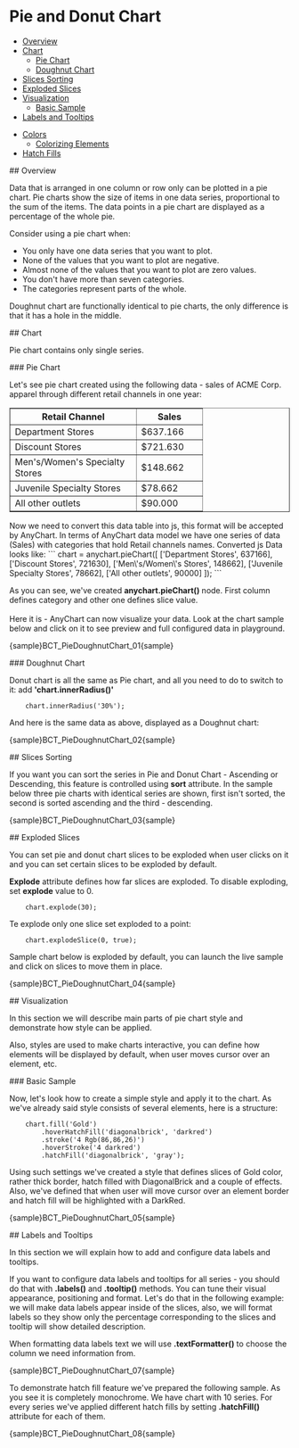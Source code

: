 # Pie and Donut Chart
                                                               
* [Overview](#overview)
* [Chart](#chart)
  * [Pie Chart](#pie_chart)
  * [Doughnut Chart](#doughnut_chart)
* [Slices Sorting](#sorting)
* [Exploded Slices](#exploded)
* [Visualization](#visualization)
  * [Basic Sample](#basic_sample)
* [Labels and Tooltips](#labels_and_tooltips)
<!--  * [Working with labels connectors](#label_connectors)-->
<!--* [Using markers](#using_markers)-->
* [Colors](#colors)
  * [Colorizing Elements](#color_setting)
* [Hatch Fills](#hatches)

<a name="overview"/>
## Overview

Data that is arranged in one column or row only can be plotted in a pie chart. Pie charts show the size of items in one data series, proportional to the sum of the items. The data points in a pie chart are displayed as a percentage of the whole pie.

Consider using a pie chart when:

* You only have one data series that you want to plot.
* None of the values that you want to plot are negative.
* Almost none of the values that you want to plot are zero values.
* You don't have more than seven categories.
* The categories represent parts of the whole.

Doughnut chart are functionally identical to pie charts, the only difference is that it has a hole in the middle.

<a name="chart"/>
## Chart

Pie chart contains only single series.

<a name="pie_chart"/>
### Pie Chart

Let's see pie chart created using the following data - sales of ACME Corp. apparel through different retail channels in one year:

<table width="328" border="1" class="dtTABLE">
<tbody><tr>
<th width="210"><b>Retail Channel</b></th>
<th width="102"><b>Sales</b></th>
</tr>
<tr>
<td>Department Stores</td>
<td>$637.166</td>
</tr>
<tr>
<td>Discount Stores</td>
<td> $721.630</td>
</tr>
<tr>
<td>Men's/Women's Specialty Stores</td>
<td> $148.662</td>
</tr>
<tr>
<td>Juvenile Specialty Stores</td>
<td> $78.662</td>
</tr>
<tr>
<td>All other outlets</td>
<td> $90.000</td>
</tr>
</tbody></table>
Now we need to convert this data table into js, this format will be accepted by AnyChart. In terms of AnyChart data model 
we have one series of data (Sales) with categories that hold Retail channels names. Converted js Data looks like:
```
    chart = anychart.pieChart([
        ['Department Stores', 637166],
        ['Discount Stores', 721630],
        ['Men\'s/Women\'s Stores', 148662],
        ['Juvenile Specialty Stores', 78662],
        ['All other outlets', 90000]
    ]);
```

As you can see, we've created **anychart.pieChart()** node. First column defines category and other one defines slice value.
<br/><br/>
Here it is - AnyChart can now visualize your data. Look at the chart sample below and click on it to see preview and full configured data in playground.

{sample}BCT\_PieDoughnutChart\_01{sample}

<a name="doughnut_chart"/>
### Doughnut Chart

Donut chart is all the same as Pie chart, and all you need to do to switch to it: add **'chart.innerRadius()'**
```
    chart.innerRadius('30%');
```
And here is the same data as above, displayed as a Doughnut chart:

{sample}BCT\_PieDoughnutChart\_02{sample}

<a name="sorting"/>
## Slices Sorting

If you want you can sort the series in Pie and Donut Chart - Ascending or Descending, this feature is controlled using **sort** attribute. In the sample below three pie charts with identical series are shown, first isn't sorted, the second is sorted ascending and the third - descending.

{sample}BCT\_PieDoughnutChart\_03{sample}

<a name="exploded"/>
## Exploded Slices

You can set pie and donut chart slices to be exploded when user clicks on it and you can set certain slices to be exploded by default.

**Explode** attribute defines how far slices are exploded. To disable exploding, set **explode** value to 0.

```
    chart.explode(30);
```

Te explode only one slice set exploded to a point:

```
    chart.explodeSlice(0, true);
```
Sample chart below is exploded by default, you can launch the live sample and click on slices to move them in place.

{sample}BCT\_PieDoughnutChart\_04{sample}

<a name="visualization"/>
## Visualization

In this section we will describe main parts of pie chart style and demonstrate how style can be applied. 

Also, styles are used to make charts interactive, you can define how elements will be displayed by default, when user moves cursor over an element, etc. <!--More information about these features can be found in Interactivity tutorial.-->

<a name="basic_sample"/>
### Basic Sample

Now, let's look how to create a simple style and apply it to the chart. As we've already said style consists of several elements, here is a structure:
```
    chart.fill('Gold')
        .hoverHatchFill('diagonalbrick', 'darkred')
        .stroke('4 Rgb(86,86,26)')
        .hoverStroke('4 darkred')
        .hatchFill('diagonalbrick', 'gray');
```

Using such settings we've created a style that defines slices of Gold color, rather thick border, hatch filled with DiagonalBrick and a couple of effects. Also, we've defined that when user will move cursor over an element border and hatch fill will be highlighted with a DarkRed.

{sample}BCT\_PieDoughnutChart\_05{sample}

<a name="working_with_labels_and_tooltips"/>
## Labels and Tooltips

In this section we will explain how to add and configure data labels and tooltips. 
<!--Full explanation of formatting and tuning visual appearance for them can be found in Labels and tooltips.-->

If you want to configure data labels and tooltips for all series - you should do that with **.labels()** and **.tooltip()** methods. You can tune their visual appearance, positioning and format.
Let's do that in the following example: we will make data labels appear inside of the slices, also, we will format labels so they show only the percentage corresponding to the slices and tooltip will show detailed description.
 

When formatting data labels text we will use **.textFormatter()** to choose the column we need information from. 

{sample}BCT\_PieDoughnutChart\_07{sample}
<!--
Related Help Topics:

Learn more about labels and tooltips in Labels and tooltips
Full Keywords reference and formatting guide:Labels and tooltips
Full reference of data labels settings can be found in XML Reference, particularly <label_style> and <label_settings> nodes.
--><!--
<a name="label_connectors"/>
### Working with labels connectors

If you want pie slices labels to be shown outside of the chart, connected with slices using a smart non overlapping lines - you should change labels mode to "Outside" and configure connector line:

XML Syntax
XML Code
Plain code
01
<pie_series>
02
  <label_settings mode="Outside" text_align="Center" />
03
  <connector enabled="True" color="Black" opacity="1" thickness="1" />
04
</pie_series>
Here is a sample of Pie chart with connectors:

Live Sample:  Sample Pie chart - Working with labels connectors

And here is a sample multi-series chart with connectors:

Live Sample:  Sample Pie chart - Working with multiseries labels connectors
--><!--
<a name="using_markers"/>
## Using markers

Marker is an object with a specified shape, size, and color or an image used to mark and to identify chart elements. AnyChart allows to add markers to any data element including slices.

In the sample below we will take single-series data described above and mark the highest slice in series with a "Star5" of the "Gold" color.

To make marker visually appealing we will create a style, that will tell AnyChart to set marker size to 16 pixels in normal state, and make it bigger (22 pixels) when user moves cursor over an element.

Marker style "myMarker":

XML Syntax
XML Code
Plain code
01
<marker_style name="myMarker" color="Gold">
02
  <marker type="Star5" size="16" />
03
  <states>
04
    <hover>
05
      <marker size="22" />
06
    </hover>
07
  </states>
08
</marker_style>
To apply marker to the certain we need to create <marker> sub-node in <point> and add 
<marker enabled="True" style="myMarker"/>

XML Syntax
XML Code
Plain code
01
<point name="Peter" y="18000">
02
  <marker enabled="True" style="myMarker" />
03
</point>
And here is a result - the best retail channel for ACME Corp. is Discount Stores and we show this on the chart:

Live Sample:  Sample Pie chart - Working with markers

Related help topics:

You can read more about working with markers in Markers tutorial.
Full reference of marker style can be found in XMLReference, particularly <marker_style> node.
-->
<a name="colors"/>
## Colors

AnyChart uses default colors to colorize data elements of chart automatically even if you have not define special colors. Also you can set and apply the color to exact data series or data point.

<a name="color_setting"/>
### Colorizing Elements

Let's demonstrate how to apply different colors to different data series. To apply the color to the exact series we need to set **.fill()** attribute. In the sample below we'll color each series to different color. Here is the sample:

{sample}BCT\_PieDoughnutChart\_06{sample}

<a name="hatches"/>
## Hatch Fills

AnyChart technology allows printing of charts. Some color printers print colors unpredictable and very often it is hard to identify similar colors. Also it is impossible to identify colors on prints of b/w (monochrome) printers. AnyChart has very useful feature - hatch fills, ideal for differentiating elements for black and white display or for those who are color blind. Hatch fill is fully-independent structure, it doesn't rely on color fill and it has own settings.<!-- To see whole range of available hatch types see Hatch tutorial.-->

To demonstrate hatch fill feature we've prepared the following sample. As you see it is completely monochrome. We have chart with 10 series. For every series we've applied different hatch fills by setting **.hatchFill()** attribute for each of them.

{sample}BCT\_PieDoughnutChart\_08{sample}